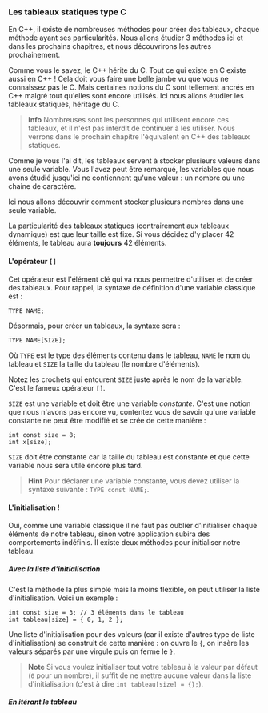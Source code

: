 ### Les tableaux statiques type C

En C++, il existe de nombreuses méthodes pour créer des tableaux, chaque méthode
ayant ses particularités. Nous allons étudier 3 méthodes ici et dans les
prochains chapitres, et nous découvrirons les autres prochainement.

Comme vous le savez, le C++ hérite du C. Tout ce qui existe en C existe aussi en
C++ ! Cela doit vous faire une belle jambe vu que vous ne connaissez pas le C.
Mais certaines notions du C sont tellement ancrés en C++ malgré tout qu'elles sont
encore utilisés. Ici nous allons étudier les tableaux statiques, héritage du C.

> **Info** Nombreuses sont les personnes qui utilisent encore ces tableaux, et
il n'est pas interdit de continuer à les utiliser. Nous verrons dans le
prochain chapitre l'équivalent en C++ des tableaux statiques.

Comme je vous l'ai dit, les tableaux servent à stocker plusieurs valeurs dans
une seule variable. Vous l'avez peut être remarqué, les variables que nous
avons étudié jusqu'ici ne contiennent qu'une valeur : un nombre ou une chaine
de caractère.

Ici nous allons découvrir comment stocker plusieurs nombres dans une seule
variable.

La particularité des tableaux statiques (contrairement aux tableaux dynamique)
est que leur taille est fixe. Si vous décidez d'y placer 42 éléments, le
tableau aura **toujours** 42 éléments.

#### L'opérateur ```[]```

Cet opérateur est l'élément clé qui va nous permettre d'utiliser et de créer des
tableaux. Pour rappel, la syntaxe de définition d'une variable classique est :

    TYPE NAME;
    
Désormais, pour créer un tableaux, la syntaxe sera :

    TYPE NAME[SIZE];
    
Où ```TYPE``` est le type des éléments contenu dans le tableau, ```NAME``` le
nom du tableau et ```SIZE``` la taille du tableau (le nombre d'éléments).

Notez les crochets qui entourent ```SIZE``` juste après le nom de la variable.
C'est le fameux opérateur ```[]```.

```SIZE``` est une variable et doit être une variable *constante*. C'est une
notion que nous n'avons pas encore vu, contentez vous de savoir qu'une
variable constante ne peut être modifié et se crée de cette manière :

    int const size = 8;
    int x[size];
    
```SIZE``` doit être constante car la taille du tableau est constante et que
cette variable nous sera utile encore plus tard.

> **Hint** Pour déclarer une variable constante, vous devez utiliser la syntaxe
suivante : ```TYPE const NAME;```.

#### L'initialisation !

Oui, comme une variable classique il ne faut pas oublier d'initialiser chaque
éléments de notre tableau, sinon votre application subira des comportements
indéfinis. Il existe deux méthodes pour initialiser notre tableau.

##### Avec la liste d'initialisation

C'est la méthode la plus simple mais la moins flexible, on peut utiliser la liste
d'initialisation. Voici un exemple :

    int const size = 3; // 3 éléments dans le tableau
    int tableau[size] = { 0, 1, 2 };
    
Une liste d'initialisation pour des valeurs (car il existe d'autres type de liste
d'initialisation) se construit de cette manière : on ouvre le ```{```, on insère
les valeurs séparés par une virgule puis on ferme le ```}```.

> **Note** Si vous voulez initialiser tout votre tableau à la valeur par défaut (```0``` pour
un nombre), il suffit de ne mettre aucune valeur dans la liste d'initialisation
(c'est à dire ```int tableau[size] = {};```).

##### En itérant le tableau